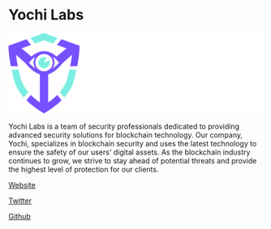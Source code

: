 # Yochi Labs
![YOCHI](./logo.png)


Yochi Labs is a team of security professionals dedicated to providing advanced security solutions for blockchain technology. Our company, Yochi, specializes in blockchain security and uses the latest technology to ensure the safety of our users' digital assets. As the blockchain industry continues to grow, we strive to stay ahead of potential threats and provide the highest level of protection for our clients.


[Website](http://www.yochilabs.com)

[Twitter](http://www.yochilabs.com)

[Github](https://github.com/Yochi-Labs)
